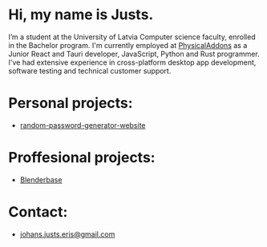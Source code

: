 # Hi, my name is Justs.
I’m a student at the University of Latvia Computer science faculty, enrolled in the Bachelor program. I'm currently employed at [PhysicalAddons](https://www.physicaladdons.com/psa/) as a Junior React and Tauri developer, JavaScript, Python and Rust programmer. I've had extensive experience in cross-platform desktop app development, software testing and technical customer support.

# Personal projects:
- [random-password-generator-website](https://jjeris.github.io/random-password-generator-website/)

# Proffesional projects:
- [Blenderbase](https://github.com/PhysicalAddons/blenderbase-public-repo)

# Contact:
- johans.justs.eris@gmail.com


<!---
JJeris/JJeris is a ✨ special ✨ repository because its `README.md` (this file) appears on your GitHub profile.
You can click the Preview link to take a look at your changes.
--->
